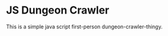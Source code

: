 JS Dungeon Crawler
==================
This is a simple java script first-person dungeon-crawler-thingy.
